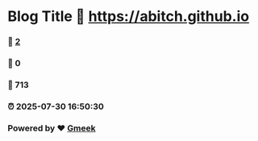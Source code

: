 # Blog Title :link: https://abitch.github.io 
### :page_facing_up: [2](https://abitch.github.io/tag.html) 
### :speech_balloon: 0 
### :hibiscus: 713 
### :alarm_clock: 2025-07-30 16:50:30 
### Powered by :heart: [Gmeek](https://github.com/Meekdai/Gmeek)
